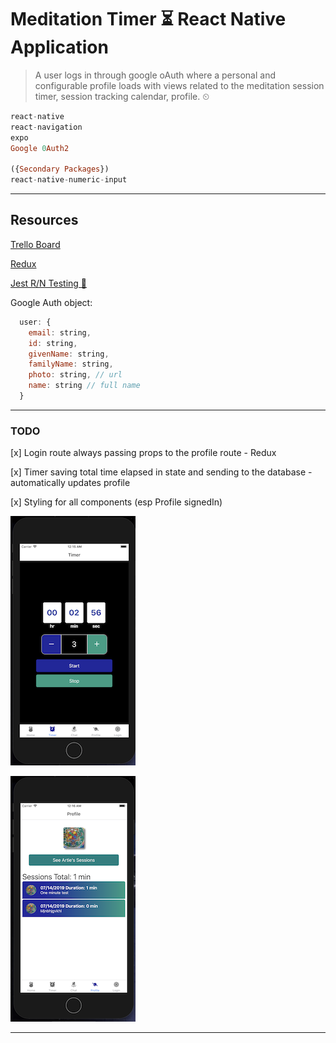 # Meditation Timer ⏳ React Native Application

> A user logs in through google oAuth where a personal and configurable profile loads with views related to the meditation session timer, session tracking calendar, profile. ⏲

```haskell
react-native
react-navigation
expo
Google 0Auth2

({Secondary Packages})
react-native-numeric-input

```

---

## Resources

[Trello Board](https://trello.com/b/mEUYefim/med-timer-native-app)

[Redux](https://redux.js.org/basics/usage-with-react)

[Jest R/N Testing 🤹‍](https://jestjs.io/docs/en/tutorial-react-native)

Google Auth object:

```js
  user: {
    email: string,
    id: string,
    givenName: string,
    familyName: string,
    photo: string, // url
    name: string // full name
  }
```

---

### TODO

[x] Login route always passing props to the profile route - Redux

[x] Timer saving total time elapsed in state and sending to the database - automatically updates profile

[x] Styling for all components (esp Profile signedIn)

![Basic Timer Dev Layout](./assets/images/wireframBasic.png 'Basic Timer Dev Layout')

![Basic Session Dev Layout](./assets/images/wireframeSessions.png 'Basic Sessions Dev Layout')

---
